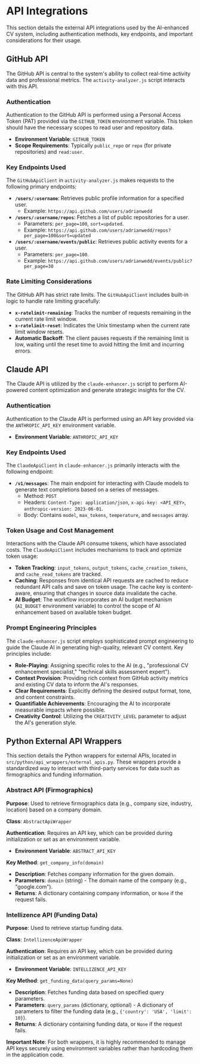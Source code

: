 # API Integrations

This section details the external API integrations used by the AI-enhanced CV system, including authentication methods, key endpoints, and important considerations for their usage.

## GitHub API

The GitHub API is central to the system's ability to collect real-time activity data and professional metrics. The `activity-analyzer.js` script interacts with this API.

### Authentication

Authentication to the GitHub API is performed using a Personal Access Token (PAT) provided via the `GITHUB_TOKEN` environment variable. This token should have the necessary scopes to read user and repository data.

*   **Environment Variable**: `GITHUB_TOKEN`
*   **Scope Requirements**: Typically `public_repo` or `repo` (for private repositories) and `read:user`.

### Key Endpoints Used

The `GitHubApiClient` in `activity-analyzer.js` makes requests to the following primary endpoints:

*   **`/users/:username`**: Retrieves public profile information for a specified user.
    *   Example: `https://api.github.com/users/adrianwedd`
*   **`/users/:username/repos`**: Fetches a list of public repositories for a user.
    *   Parameters: `per_page=100`, `sort=updated`.
    *   Example: `https://api.github.com/users/adrianwedd/repos?per_page=100&sort=updated`
*   **`/users/:username/events/public`**: Retrieves public activity events for a user.
    *   Parameters: `per_page=100`.
    *   Example: `https://api.github.com/users/adrianwedd/events/public?per_page=30`

### Rate Limiting Considerations

The GitHub API has strict rate limits. The `GitHubApiClient` includes built-in logic to handle rate limiting gracefully:

*   **`x-ratelimit-remaining`**: Tracks the number of requests remaining in the current rate limit window.
*   **`x-ratelimit-reset`**: Indicates the Unix timestamp when the current rate limit window resets.
*   **Automatic Backoff**: The client pauses requests if the remaining limit is low, waiting until the reset time to avoid hitting the limit and incurring errors.

## Claude API

The Claude API is utilized by the `claude-enhancer.js` script to perform AI-powered content optimization and generate strategic insights for the CV.

### Authentication

Authentication to the Claude API is performed using an API key provided via the `ANTHROPIC_API_KEY` environment variable.

*   **Environment Variable**: `ANTHROPIC_API_KEY`

### Key Endpoints Used

The `ClaudeApiClient` in `claude-enhancer.js` primarily interacts with the following endpoint:

*   **`/v1/messages`**: The main endpoint for interacting with Claude models to generate text completions based on a series of messages.
    *   Method: `POST`
    *   Headers: `Content-Type: application/json`, `x-api-key: <API_KEY>`, `anthropic-version: 2023-06-01`.
    *   Body: Contains `model`, `max_tokens`, `temperature`, and `messages` array.

### Token Usage and Cost Management

Interactions with the Claude API consume tokens, which have associated costs. The `ClaudeApiClient` includes mechanisms to track and optimize token usage:

*   **Token Tracking**: `input_tokens`, `output_tokens`, `cache_creation_tokens`, and `cache_read_tokens` are tracked.
*   **Caching**: Responses from identical API requests are cached to reduce redundant API calls and save on token usage. The cache key is content-aware, ensuring that changes in source data invalidate the cache.
*   **AI Budget**: The workflow incorporates an AI budget mechanism (`AI_BUDGET` environment variable) to control the scope of AI enhancement based on available token budget.

### Prompt Engineering Principles

The `claude-enhancer.js` script employs sophisticated prompt engineering to guide the Claude AI in generating high-quality, relevant CV content. Key principles include:

*   **Role-Playing**: Assigning specific roles to the AI (e.g., "professional CV enhancement specialist," "technical skills assessment expert").
*   **Context Provision**: Providing rich context from GitHub activity metrics and existing CV data to inform the AI's responses.
*   **Clear Requirements**: Explicitly defining the desired output format, tone, and content constraints.
*   **Quantifiable Achievements**: Encouraging the AI to incorporate measurable impacts where possible.
*   **Creativity Control**: Utilizing the `CREATIVITY_LEVEL` parameter to adjust the AI's generation style.

## Python External API Wrappers

This section details the Python wrappers for external APIs, located in `src/python/api_wrappers/external_apis.py`. These wrappers provide a standardized way to interact with third-party services for data such as firmographics and funding information.

### Abstract API (Firmographics)

**Purpose**: Used to retrieve firmographics data (e.g., company size, industry, location) based on a company domain.

**Class**: `AbstractApiWrapper`

**Authentication**: Requires an API key, which can be provided during initialization or set as an environment variable.

*   **Environment Variable**: `ABSTRACT_API_KEY`

**Key Method**: `get_company_info(domain)`

*   **Description**: Fetches company information for the given domain.
*   **Parameters**: `domain` (string) - The domain name of the company (e.g., "google.com").
*   **Returns**: A dictionary containing company information, or `None` if the request fails.

### Intellizence API (Funding Data)

**Purpose**: Used to retrieve startup funding data.

**Class**: `IntellizenceApiWrapper`

**Authentication**: Requires an API key, which can be provided during initialization or set as an environment variable.

*   **Environment Variable**: `INTELLIZENCE_API_KEY`

**Key Method**: `get_funding_data(query_params=None)`

*   **Description**: Fetches funding data based on specified query parameters.
*   **Parameters**: `query_params` (dictionary, optional) - A dictionary of parameters to filter the funding data (e.g., `{'country': 'USA', 'limit': 10}`).
*   **Returns**: A dictionary containing funding data, or `None` if the request fails.

**Important Note**: For both wrappers, it is highly recommended to manage API keys securely using environment variables rather than hardcoding them in the application code.
